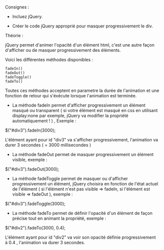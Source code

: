 Consignes :

- Incluez jQuery.
  
- Créer le code jQuery approprié pour masquer progressivement le div.




 Théorie :

 jQuery permet d'animer l'opacité d'un élément html, c'est une autre façon d'afficher ou de masquer progressivement
 des éléments.

 Voici les différentes méthodes disponibles :


    fadeIn()
    fadeOut()
    fadeToggle()
    fadeTo()

Toutes ces méthodes acceptent en parametre la durée de l'animation et une fonction de retour qui s'éxécute lorsque
l'animation est terminée.

- La méthode fadeIn permet d'afficher progressivement un élément masqué ou transparent ( si votre élément est masqué
en css en utilisant display:none par exemple, jQuery va modifier la propriété automatiquement ! ) , Exemple :

$("#div3").fadeIn(3000);

L'élément ayant pour id "div3" va s'afficher progressivement, l'animation va durer 3 secondes ( = 3000 millisecondes )


- La méthode fadeOut permet de masquer progressivement un élément visible, exemple :

$("#div3").fadeOut(3000);


- La méthode fadeToggle permet de masquer ou d'afficher progressivement un élément, jQuery choisira en fonction de l'état actuel
de l'élément ( si l'élément n'est pas visible => fadeIn, si l'élément est visible => fadeOut ), exemple :

$("#div3").fadeToggle(3000);


- La méthode fadeTo permet de définir l'opacité d'un élément de façon précise tout en animant la propriété, exemple :

$("#div2").fadeTo(3000, 0.4);

L'élément ayant pour id "div2" va voir son opacité définie progressivement à 0.4 , l'animation va durer 3 secondes.

